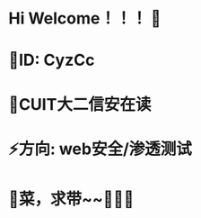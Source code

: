 # Hi Welcome！！！ 👋

# 🤔ID: CyzCc
# 🌱CUIT大二信安在读
# ⚡方向: web安全/渗透测试
# 👯菜，求带~~👯👯👯
<!--
**chengyizhou147/chengyizhou147** is a ✨ _special_ ✨ repository because its `README.md` (this file) appears on your GitHub profile.

Here are some ideas to get you started:

- 🔭 I’m currently working on ...
- 🌱 I’m currently learning ...
- 👯 I’m looking to collaborate on ...
- 🤔 I’m looking for help with ...
- 💬 Ask me about ...
- 📫 How to reach me: ...
- 😄 Pronouns: ...
- ⚡ Fun fact: ...
-->
